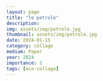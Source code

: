 ```yaml
---
layout: page
title: "le petrole"
description:
img: assets/img/petrole.jpg
thumbnail: assets/img/petrole.jpg
date: 2024-01-15
category: collage
medium: Paper
year: 2024
importance: 1
tags: [eco-collage]
---
```


